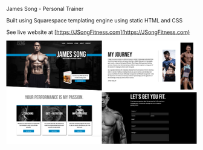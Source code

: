 James Song - Personal Trainer

Built using Squarespace templating engine using static HTML and CSS

See live website at [https://JSongFitness.com](https://JSongFitness.com)

![demo](demo.jpg)
